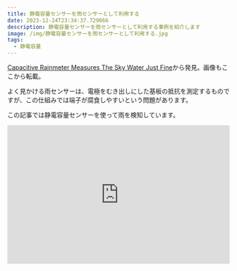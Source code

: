 ```yaml
---
title: 静電容量センサーを雨センサーとして利用する
date: 2023-12-24T23:34:37.729866
description: 静電容量センサーを雨センサーとして利用する事例を紹介します
image: /img/静電容量センサーを雨センサーとして利用する.jpg
tags:
  - 静電容量
---
```

[Capacitive Rainmeter Measures The Sky Water Just Fine](https://hackaday.com/2023/11/28/capacitive-rainmeter-measures-the-sky-water-just-fine/)から発見。画像もここから転載。

よく見かける雨センサーは、電極をむき出しにした基板の抵抗を測定するものですが、この仕組みでは端子が腐食しやすいという問題があります。

この記事では静電容量センサーを使って雨を検知しています。

<iframe width="100%" height="315" src="https://www.youtube.com/embed/_3CjSHii00Y" title="YouTube video player" frameborder="0" allow="accelerometer; autoplay; clipboard-write; encrypted-media; gyroscope; picture-in-picture" allowfullscreen></iframe>

